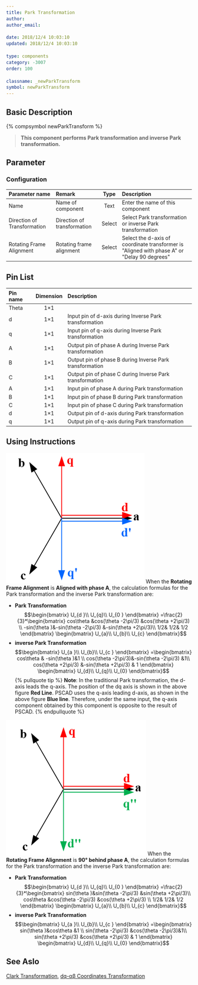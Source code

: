 ```yaml
---
title: Park Transformation
author: 
author_email:

date: 2018/12/4 10:03:10
updated: 2018/12/4 10:03:10

type: components
category: -3007
order: 100

classname: _newParkTransform
symbol: newParkTransform
---
```

## Basic Description
{% compsymbol newParkTransform %}

> **This component performs Park transformation and inverse Park transformation.**

## Parameter
### Configuration
| Parameter name | Remark | Type | Description |
| :-------------------------- | :--------- | :---: | :----------------------------------- |
| Name | Name of component | Text  | Enter the name of this component |
| Direction of Transformation | Direction of transformation | Select | Select Park transformation or inverse Park transformation  |
| Rotating Frame Alignment | Rotating frame alignment | Select  | Select the d-axis of coordinate transformer is "Aligned with phase A" or "Delay 90 degrees" |


## Pin List

| Pin name | Dimension | Description |
| :----- | :------: | :------------------------ |
| Theta  |   1×1    |                           |
| d      |   1×1    | Input pin of d-axis during Inverse Park transformation |
| q      |   1×1    | Input pin of q-axis during Inverse Park transformation |
| A      |   1×1    | Output pin of phase A during Inverse Park transformation |
| B      |   1×1    | Output pin of phase B during Inverse Park transformation |
| C      |   1×1    | Output pin of phase C during Inverse Park transformation |
| A      |   1×1    | Input pin of phase A during Park transformation |
| B      |   1×1    | Input pin of phase B during Park transformation |
| C      |   1×1    | Input pin of phase C during Park transformation |
| d      |   1×1    | Output pin of d-axis during Park transformation |
| q      |   1×1    | Output pin of q-axis during Park transformation |

## Using Instructions

![坐标位置](comp_newParkTransform/park.png "坐标位置")
When the **Rotating Frame Alignment** is **Aligned with phase A**, the calculation formulas for the Park transformation and the inverse Park transformation are: 
+ **Park Transformation**
$$\begin{bmatrix}
U_{d }\\ 
U_{q}\\
U_{0 }
\end{bmatrix}
=\frac{2}{3}*\begin{bmatrix}
cos\theta &cos(\theta -2\pi/3) &cos(\theta +2\pi/3) \\ 
 -sin(\theta )&-sin(\theta -2\pi/3) &-sin(\theta +2\pi/3)\\
 1/2& 1/2& 1/2
\end{bmatrix}
\begin{bmatrix}
U_{a}\\ 
U_{b}\\ 
U_{c}
\end{bmatrix}$$
+ **inverse Park Transformation**
$$\begin{bmatrix}
U_{a }\\ 
U_{b}\\
U_{c }
\end{bmatrix}
=\begin{bmatrix}
cos\theta &  -sin(\theta )&1 \\ 
cos(\theta -2\pi/3)&-sin(\theta -2\pi/3) &1\\
cos(\theta +2\pi/3) &-sin(\theta +2\pi/3) & 1
\end{bmatrix}
\begin{bmatrix}
U_{d}\\ 
U_{q}\\ 
U_{0}
\end{bmatrix}$$
{% pullquote tip %}
**Note**: In the traditional Park transformation, the d-axis leads the q-axis. The position of the dq axis is shown in the above figure **Red Line**. PSCAD uses the q-axis leading d-axis, as shown in the above figure **Blue line**. Therefore, under the same input, the q-axis component obtained by this component is opposite to the result of PSCAD.
{% endpullquote %}

![坐标位置](comp_newParkTransform/park1.png "坐标位置")
When the **Rotating Frame Alignment** is **90° behind phase A**, the calculation formulas for the Park transformation and the inverse Park transformation are: 
+ **Park Transformation**
$$\begin{bmatrix}
U_{d }\\ 
U_{q}\\
U_{0 }
\end{bmatrix}
=\frac{2}{3}*\begin{bmatrix}
sin(\theta )&sin(\theta -2\pi/3) &sin(\theta +2\pi/3)\\
cos\theta &cos(\theta -2\pi/3) &cos(\theta +2\pi/3) \\ 
 1/2& 1/2& 1/2
\end{bmatrix}
\begin{bmatrix}
U_{a}\\ 
U_{b}\\ 
U_{c}
\end{bmatrix}$$
+ **inverse Park Transformation**
$$\begin{bmatrix}
U_{a }\\ 
U_{b}\\
U_{c }
\end{bmatrix}
=\begin{bmatrix}
sin(\theta )&cos\theta   &1 \\ 
sin(\theta -2\pi/3) &cos(\theta -2\pi/3)&1\\
sin(\theta +2\pi/3) &cos(\theta +2\pi/3) & 1
\end{bmatrix}
\begin{bmatrix}
U_{d}\\ 
U_{q}\\ 
U_{0}
\end{bmatrix}$$

## See Aslo

[Clark Transformation](comp_newClarkTransform.md), [dq-αβ Coordinates Transformation](comp_newXYtoDQ.md)
